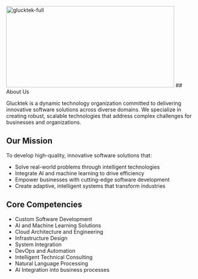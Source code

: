 <img width="449" height="218" alt="glucktek-full" src="https://github.com/user-attachments/assets/8532d5d5-c632-487c-a879-139c7439d0df" />
## About Us

Glucktek is a dynamic technology organization committed to delivering innovative software solutions across diverse domains. We specialize in creating robust, scalable technologies that address complex challenges for businesses and organizations.

## Our Mission
To develop high-quality, innovative software solutions that:
- Solve real-world problems through intelligent technologies
- Integrate AI and machine learning to drive efficiency
- Empower businesses with cutting-edge software development
- Create adaptive, intelligent systems that transform industries

## Core Competencies
- Custom Software Development
- AI and Machine Learning Solutions
- Cloud Architecture and Engineering
- Infrastructure Design
- System Integration
- DevOps and Automation
- Intelligent Technical Consulting
- Natural Language Processing
- AI Integration into business processes

